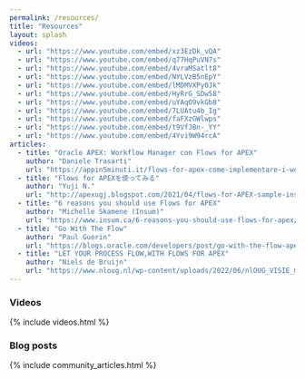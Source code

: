 ```yaml
---
permalink: /resources/
title: "Resources"
layout: splash
videos:
  - url: "https://www.youtube.com/embed/xz3EzDk_vQA"
  - url: "https://www.youtube.com/embed/q77HqPuVN7s"
  - url: "https://www.youtube.com/embed/4vraMSatlt8"
  - url: "https://www.youtube.com/embed/NYLVzB5nEpY"
  - url: "https://www.youtube.com/embed/lMDMVXPy0Jk"
  - url: "https://www.youtube.com/embed/HyRrG_SDw58"
  - url: "https://www.youtube.com/embed/uYAqO9vkGb8"
  - url: "https://www.youtube.com/embed/7LUAtu4b_Ig"
  - url: "https://www.youtube.com/embed/faFXzGWlwps"
  - url: "https://www.youtube.com/embed/t9VfJBn-_YY"
  - url: "https://www.youtube.com/embed/4Yvi9W94rcA"
articles:
  - title: "Oracle APEX: Workflow Manager con Flows for APEX"
    author: "Daniele Trasarti"
    url: "https://appin5minuti.it/flows-for-apex-come-implementare-i-workflow-in-oracle-apex/"
  - title: "Flows for APEXを使ってみる"
    author: "Yuji N."
    url: "http://apexugj.blogspot.com/2021/04/flows-for-APEX-sample-instruction.html"
  - title: "6 reasons you should use Flows for APEX"
    author: "Michelle Skamene (Insum)"
    url: "https://www.insum.ca/6-reasons-you-should-use-flows-for-apex/"
  - title: "Go With The Flow"
    author: "Paul Guerin"
    url: "https://blogs.oracle.com/developers/post/go-with-the-flow-apex"
  - title: "LET YOUR PROCESS FLOW,WITH FLOWS FOR APEX"
    author: "Niels de Bruijn"
    url: "https://www.nloug.nl/wp-content/uploads/2022/06/nlOUG_VISIE_mei_2022-def-spreads.pdf"
---
```

### Videos
{% include videos.html %}

### Blog posts
{% include community_articles.html %}
